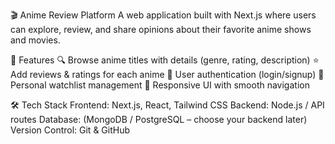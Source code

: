 🎬 Anime Review Platform
A web application built with Next.js where users can explore, review, and share opinions about their favorite anime shows and movies.

🚀 Features
🔍 Browse anime titles with details (genre, rating, description)
⭐ Add reviews & ratings for each anime
👤 User authentication (login/signup)
📝 Personal watchlist management
🔄 Responsive UI with smooth navigation

🛠️ Tech Stack
Frontend: Next.js, React, Tailwind CSS
Backend: Node.js / API routes
Database: (MongoDB / PostgreSQL – choose your backend later)
Version Control: Git & GitHub